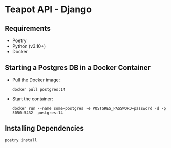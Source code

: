 # Teapot API - Django
## Requirements
- Poetry
- Python (v3.10+)
- Docker

## Starting a Postgres DB in a Docker Container
- Pull the Docker image:
    ```
    docker pull postgres:14
    ```
- Start the container:
    ```
    docker run --name some-postgres -e POSTGRES_PASSWORD=password -d -p 5050:5432  postgres:14
    ```

## Installing Dependencies
```
poetry install
```
